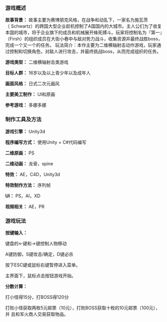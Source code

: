 ### 游戏概述

**故事背景：** 故事主要为赛博朋克风格，在战争和动乱下，一家名为施瓦茨（ Schwartz）的跨国大型企业趁机控制了A国国内的大城市。主人公们为了收复本国的城市，将于企业旗下的成员和机械展开蛛死搏斗。玩家将控制名为『第一』（Firsh）的组织成员在大街小巷中与敌对势力战斗，收集资源并最终战胜boss，完成一个又一个的任务。
玩法简介：本作主要为二维横轴射击动作游戏，玩家通过控制和切换角色，对敌人进行攻击，并最终挑战boss，从而完成组织的任务。

**游戏类型：** 二维横轴射击类游戏

**目标人群：** 16岁以及以上青少年以及成年人

**画面风格：** 日式二次元画风

**主要美工制作：** UI和原画

**参考游戏：** 多娜多娜


### 制作工具及方法

**游戏引擎：** Unity3d

**程序编写方式：** 使用Unity + C#代码编写

**二维原画：** PS

**二维动画：** 龙骨，spine

**特效：** AE，C4D，Unity3d

**特效制作方法：** 序列帧

**UI：** PS，AI，XD

**视频相关：** AE，PR

### 游戏玩法

**按键输入：**   

键盘的←键和→键控制人物移动

A键防御，S键攻击/确定，D键必杀

按下ESC键或鼠标右键暂停进入菜单。

主界面下，鼠标点击按钮游戏开始。

**分数计算：** 

打小怪得15分，打BOSS得120分

打败小怪获取两枚5元邮票（10元），打败BOSS获取十枚的10元邮票（100元），并	且和军火商人交易获取物品。
